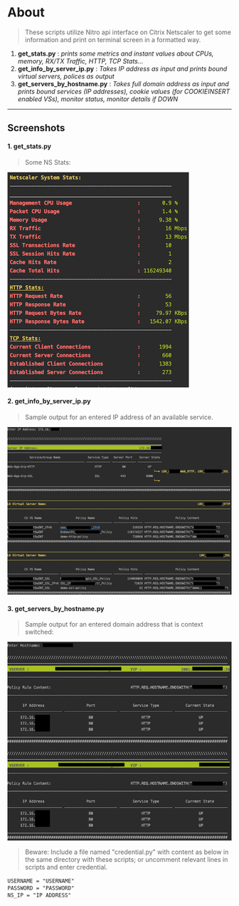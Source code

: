 # About
> These scripts utilize Nitro api interface on Citrix Netscaler
to get some information and print on terminal screen in a formatted way.

1. **get_stats.py** : _prints some metrics and instant values about CPUs, memory,
RX/TX Traffic, HTTP, TCP Stats..._
2. **get_info_by_server_ip.py** : _Takes IP address as input and prints
bound virtual servers, polices as output_
3. **get_servers_by_hostname.py** : _Takes full domain address as input and prints bound
services (IP addresses), cookie values (for COOKIEINSERT enabled VSs), monitor status,
monitor details if DOWN_

---
## Screenshots

#### 1. get_stats.py
> Some NS Stats:

![NS Stats](./system_stats.png)

#### 2. get_info_by_server_ip.py
> Sample output for an entered IP address of an available service.

![server info output](./get_info_by_server_ip.png)

#### 3. get_servers_by_hostname.py
>  Sample output for an entered domain address that is context switched:

![hostname info output](./get_servers_by_hostname.png)

> Beware: Include a file named "credential.py" with content as below in the same directory
with these scripts; or uncomment relevant lines in scripts and enter credential.

```
USERNAME = "USERNAME"
PASSWORD = "PASSWORD"
NS_IP = "IP ADDRESS"
```